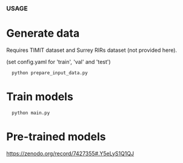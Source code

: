 ### USAGE

# Generate data
Requires TIMIT dataset and Surrey RIRs dataset (not provided here).

(set config.yaml for 'train', 'val' and 'test')

      python prepare_input_data.py

# Train models

      python main.py

#  Pre-trained models

https://zenodo.org/record/7427355#.Y5eLyS1Q1QJ

